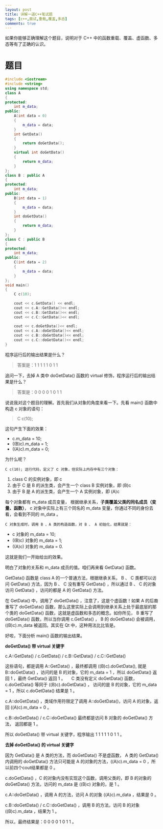 ```yaml
---
layout: post
title: 详解一道C++笔试题
tags: [c++,面试,重载,覆盖,多态]
comments: true
---
```


如果你能够正确理解这个题目，说明对于 C++ 中的函数重载、覆盖、虚函数、多态等有了正确的认识。

# 题目

```c++
#include <iostream>
#include <string>
using namespace std;
class A
{
protected:
    int m_data;
public:
    A(int data = 0)
    {
        m_data = data;
    }
    int GetData()
    {
        return doGetData();
    }
    virtual int doGetData()
    {
        return m_data;
    }
};
class B : public A
{
protected:
    int m_data;
public:
    B(int data = 1)
    {
        m_data = data;
    }
    int doGetData()
    {
        return m_data;
    }
};
class C : public B
{
protected:
    int m_data;
public:
    C(int data = 2)
    {
        m_data = data;
    }
};
void main()
{
    C c(10);
   
    cout << c.GetData() << endl;
    cout << c.A::GetData()<< endl;
    cout << c.B::GetData()<< endl;
    cout << c.C::GetData()<< endl;
   
    cout << c.doGetData()<< endl;
    cout << c.A::doGetData()<< endl;
    cout << c.B::doGetData()<< endl;
    cout << c.C::doGetData()<< endl;
}
```

程序运行后的输出结果是什么？
>答案是：1 1 1 1 1 0 1 1

追问一下，去掉 A 类中 doGetData() 函数的 virtual 修饰，程序运行后的输出结果是什么？
>答案是：0 0 0 0 1 0 1 1

说说我对这个题目的理解。首先我们从对象的角度来看一下。先看 main() 函数中构造 c 对象的语句：
>C c(10);

这句产生下面的效果：
* c.m_data = 10;
* ((B)c).m_data = 1;
* ((A)c).m_data = 0;
  
为什么呢？

`C c(10); 这行代码，定义了 `c` 对象，但实际上内存中有三个对象：`
1. class C 的实例对象，即 c
2. 由于 C 是 B 的派生类，会产生一个 class B 实例对象，即 (B)c
3. 由于 B 是 A 的派生类，会产生一个 A 实例对象，即 (A)c

每个对象都有 m_data 成员变量， 根据继承关系，**子类覆盖父类的同名成员（变量、函数）**， c 对象中实际上有三个同名的 m_data 变量，你通过不同的身份去看，会看到不同的 m_data 。

`C 对象生成时，调用 B 、A 类的构造函数，对 B 、 A 初始化，结果就是：`

* c 对象的 m_data = 10;
* ((B)c) 对象的 m_data = 1; 
* ((A)c) 对象的 m_data = 0.

这就是我们一开始给出的效果。

明白了对象的关系和 m_data 成员的值。咱们再来看 GetData() 函数。

GetData() 函数是 class A 的一个普通方法，根据继承关系， B 、 C 类都可以访问 GetData() 方法，因为 B 、 C 没有重写 GetData() ，所以通过 B 、 C 的对象访问 GetData() ，访问的都是 A 的 GetData() 方法。

在 GetData() 中，调用了 doGetData() ，注意了，这是个虚函数！如果 A 的后裔重写了 doGetData() 函数，那么这里实际上会调用到继承关系上处于最底层的那个类的 doGetData() 函数，这就是虚函数和多态的概念。如你所见， B 重写了 doGetData() 函数，所以当你调用 c.GetData() ， B 的 doGetData() 会被调用， ((B)c).m_data 被返回。其实在 Qt 中，这种用法比比皆是。

好啦，下面分析 main() 函数的输出结果。

**doGetData() 带 virtual 关键字**

c.A::GetData() / c.GetData() / c.B::GetData() / c.C::GetData()

 这些语句，都是调用 A::GetData() ，最终都调用 ((B)c).doGetData(), 就是B::doGetData() ，访问的是 B 的对象，它的 m_data = 1 ，所以 doGetData() 返回 1 ，最终 GetData() 返回 1 。
   
C 类没有定义 doGetData() 函数，c.doGetData() 等同于 ((B)c).doGetData() ， 访问的是 B 的对象，它的 m_data = 1 ，所以 c.doGetData() 结果是 1 。

c.A::doGetData() ，类域作用符限定了调用 A::doGetData()，访问 A 的对象，返回 ((A)c).m_data = 0 。

c.B::doGetData() / c.C::doGetData() 最终都是访问 B 对象的 doGetData() 方法， 返回都是 1 。

所以 doGetData() 带 virtual 关键字，程序输出 1 1 1 1 1 0 1 1 。

**去掉 doGetData() 的 virtual 关键字**

因为 GetData() 是 A 类的方法，而 doGetData() 不是虚函数， A 类的 GetData() 内调用的 doGetData() 方法只可能是 A 的对象的方法，((A)c).m_data = 0 ，所以前四个cout结果都是 0 。

c.doGetData() ，C 的对象内没有实现这个函数，调用父类的，即 B 的对象的 doGetData() 方法，访问的 m_data 是 ((B)c) 对象的，是 1 。

c.A::doGetData() ，调用 A 的方法，访问 A 的对象 ((A)c).m_data ，结果是 0 。

c.B::doGetData() / c.C::doGetData() ，调用 B 的方法，访问 B 的对象 ((B)c).m_data ，结果为 1 。

所以，最终结果是：0 0 0 0 1 0 1 1 。




